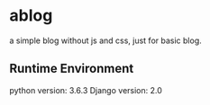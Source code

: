 # ablog
a simple blog without js and css, just for basic blog.

## Runtime Environment
python version: 3.6.3
Django version: 2.0
